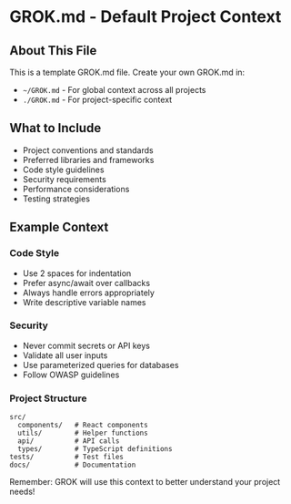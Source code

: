 # GROK.md - Default Project Context

## About This File
This is a template GROK.md file. Create your own GROK.md in:
- `~/GROK.md` - For global context across all projects
- `./GROK.md` - For project-specific context

## What to Include
- Project conventions and standards
- Preferred libraries and frameworks
- Code style guidelines
- Security requirements
- Performance considerations
- Testing strategies

## Example Context

### Code Style
- Use 2 spaces for indentation
- Prefer async/await over callbacks
- Always handle errors appropriately
- Write descriptive variable names

### Security
- Never commit secrets or API keys
- Validate all user inputs
- Use parameterized queries for databases
- Follow OWASP guidelines

### Project Structure
```
src/
  components/   # React components
  utils/        # Helper functions
  api/          # API calls
  types/        # TypeScript definitions
tests/          # Test files
docs/           # Documentation
```

Remember: GROK will use this context to better understand your project needs!